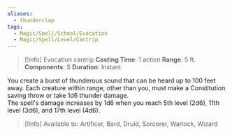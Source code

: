 ```yaml
---
aliases:
  - thunderclap
tags:
  - Magic/Spell/School/Evocation
  - Magic/Spell/Level/Cantrip
---
```

>[!info]
>Evocation cantrip
>**Casting Time**: 1 action
>**Range**: 5 ft.
>**Components**: S
>**Duration**: Instant

You create a burst of thunderous sound that can be heard up to 100 feet away. Each creature within range, other than you, must make a Constitution saving throw or take 1d6 thunder damage.<br>
The spell's damage increases by 1d6 when you reach 5th level (2d6), 11th level (3d6), and 17th level (4d6).<br>
>[!info] Available to:
>Artificer, Bard, Druid, Sorcerer, Warlock, Wizard